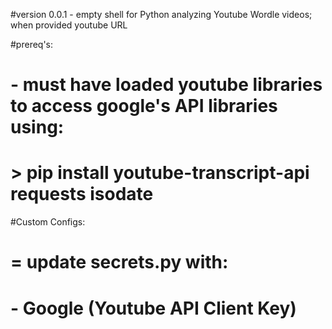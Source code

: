 #version 0.0.1 - empty shell for Python analyzing Youtube Wordle videos; when provided youtube URL

#prereq's:
#    - must have loaded youtube libraries to access google's API libraries using: 
#    > pip install youtube-transcript-api requests isodate

#Custom Configs: 
#   = update secrets.py with:
#       - Google (Youtube API Client Key)

